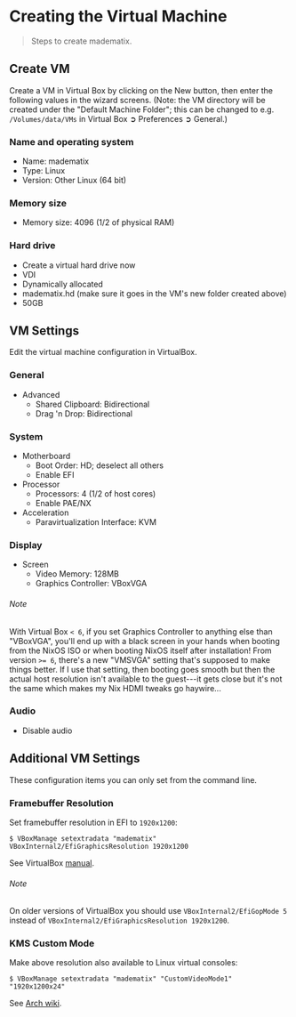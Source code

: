 Creating the Virtual Machine
============================
> Steps to create madematix.

Create VM
---------
Create a VM in Virtual Box by clicking on the New button, then enter the
following values in the wizard screens.  (Note: the VM directory will be
created under the "Default Machine Folder"; this can be changed to e.g.
`/Volumes/data/VMs` in Virtual Box ➲ Preferences ➲ General.)

### Name and operating system
* Name: madematix
* Type: Linux
* Version: Other Linux (64 bit) 

### Memory size
* Memory size: 4096 (1/2 of physical RAM)

### Hard drive
* Create a virtual hard drive now
* VDI
* Dynamically allocated
* madematix.hd (make sure it goes in the VM's new folder created above)
* 50GB

VM Settings
-----------
Edit the virtual machine configuration in VirtualBox.

### General
* Advanced
  + Shared Clipboard: Bidirectional
  + Drag 'n Drop: Bidirectional

### System
* Motherboard
  + Boot Order: HD; deselect all others
  + Enable EFI
* Processor
  + Processors: 4 (1/2 of host cores)
  + Enable PAE/NX
* Acceleration
  + Paravirtualization Interface: KVM

### Display
* Screen
  + Video Memory: 128MB
  + Graphics Controller: VBoxVGA

###### Note
With Virtual Box `< 6`, if you set Graphics Controller to anything
else than "VBoxVGA", you'll end up with a black screen in your hands
when booting from the NixOS ISO or when booting NixOS itself after
installation! From version `>= 6`, there's a new "VMSVGA" setting
that's supposed to make things better. If I use that setting, then
booting goes smooth but then the actual host resolution isn't
available to the guest---it gets close but it's not the same which
makes my Nix HDMI tweaks go haywire...

### Audio
* Disable audio

Additional VM Settings
----------------------
These configuration items you can only set from the command line.

### Framebuffer Resolution
Set framebuffer resolution in EFI to `1920x1200`:

    $ VBoxManage setextradata "madematix" VBoxInternal2/EfiGraphicsResolution 1920x1200

See VirtualBox [manual][efividmode].

###### Note
On older versions of VirtualBox you should use `VBoxInternal2/EfiGopMode 5`
instead of `VBoxInternal2/EfiGraphicsResolution 1920x1200`.

### KMS Custom Mode
Make above resolution also available to Linux virtual consoles:

    $ VBoxManage setextradata "madematix" "CustomVideoMode1" "1920x1200x24"

See [Arch wiki][fb-resolution].




[efividmode]: https://www.virtualbox.org/manual/ch03.html#efividmode
    "Video modes in EFI"
[fb-resolution]: https://wiki.archlinux.org/index.php/VirtualBox#Set_optimal_framebuffer_resolution
    "Set optimal framebuffer resolution"
